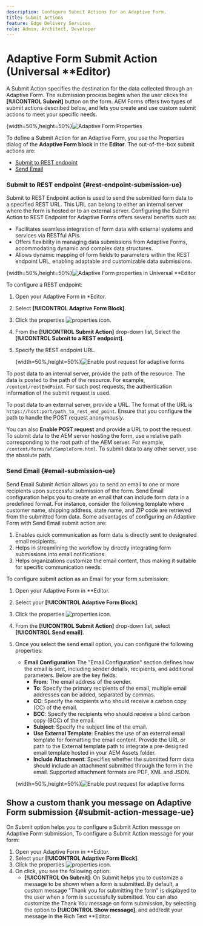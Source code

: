 ```yaml
---
description: Configure Submit Actions for an Adaptive Form.
title: Submit Actions
feature: Edge Delivery Services
role: Admin, Architect, Developer
---
```

# Adaptive Form Submit Action (Universal **Editor)

A Submit Action specifies the destination for the data collected through an Adaptive Form. The submission process begins when the user clicks the **[!UICONTROL Submit]** button on the form. AEM Forms offers two types of submit actions described below, and lets you create and use custom submit actions to meet your specific needs.

{width=50%,height=50%}![Adaptive Form Properties](/help/forms/assets/properties-un-ed.png)

To define a Submit Action for an Adaptive Form, you use the Properties dialog of the **Adaptive Form block** in the **Editor**. The out-of-the-box submit actions are:

* [Submit to REST endpoint](#rest-endpoint-submission-ue)
* [Send Email](#email-submission-ue)

### Submit to REST endpoint {#rest-endpoint-submission-ue}

Submit to REST Endpoint action is used to send the submitted form data to a specified REST URL. This URL can belong to either an internal server where the form is hosted or to an external server. Configuring the Submit Action to REST Endpoint for Adaptive Forms offers several benefits such as:  

* Facilitates seamless integration of form data with external systems and services via RESTful APIs.  
* Offers flexibility in managing data submissions from Adaptive Forms, accommodating dynamic and complex data structures.  
* Allows dynamic mapping of form fields to parameters within the REST endpoint URL, enabling adaptable and customizable data submissions.

{width=50%,height=50%}![Adaptive Form properties in Universal **Editor](/help/forms/assets/submit-actions-ue.png)

To configure a REST endpoint:

1. Open your Adaptive Form in *Editor.
1. Select **[!UICONTROL Adaptive Form Block]**. 
1. Click the properties ![properties](/help/forms/assets/Smock_Properties_18_N.svg) icon.
1. From the **[!UICONTROL Submit Action]** drop-down list, Select the **[!UICONTROL Submit to a REST endpoint]**.
1. Specify the REST endpoint URL.

    {width=50%,height=50%}![Enable post request for adaptive forms](/help/forms/assets/enable-post-request-ue.png)

To post data to an internal server, provide the path of the resource. The data is posted to the path of the resource. For example, `/content/restEndPoint`. For such post requests, the authentication information of the submit request is used.

To post data to an external server, provide a URL. The format of the URL is `https://host:port/path_to_rest_end_point`. Ensure that you configure the path to handle the POST request anonymously.

You can also **Enable POST request** and provide a URL to post the request. To submit data to the AEM server hosting the form, use a relative path corresponding to the root path of the AEM server. For example, `/content/forms/af/SampleForm.html`. To submit data to any other server, use the absolute path.

### Send Email {#email-submission-ue}

Send Email Submit Action allows you to send an email to one or more recipients upon successful submission of the form. Send Email configuration helps you to create an email that can include form data in a predefined format. For instance, consider the following template where customer name, shipping address, state name, and ZIP code are retrieved from the submitted form data. Some advantages of configuring an Adaptive Form with Send Email submit action are:

1. Enables quick communication as form data is directly sent to designated email recipients.
1. Helps in streamlining the workflow by directly integrating form submissions into email notifications.
1. Helps organizations customize the email content, thus making it suitable for specific communication needs.

To configure submit action as an Email for your form submission:

1. Open your Adaptive Form in **Editor.
1. Select your **[!UICONTROL Adaptive Form Block]**. 
1. Click the properties ![properties](/help/forms/assets/Smock_Properties_18_N.svg) icon.
1. From the **[!UICONTROL Submit Action]** drop-down list, select **[!UICONTROL Send email]**.  
1. Once you select the send email option, you can configure the following properties:
    * **Email Configuration** The "Email Configuration" section defines how the email is sent, including sender details, recipients, and additional parameters. Below are the key fields:
        * **From**: The email address of the sender.
        * **To**: Specify the primary recipients of the email, multiple email addresses can be added, separated by commas.
        * **CC**: Specify the recipients who should receive a carbon copy (CC) of the email.
        * **BCC**: Specify the recipients who should receive a blind carbon copy (BCC) of the email.
        * **Subject**: Specify the subject line of the email.
        * **Use External Template**: Enables the use of an external email template for formatting the email content. Provide the URL or path to the External template path to integrate a pre-designed email template hosted in your AEM Assets folder.
        * **Include Attachment**: Specifies whether the submitted form data should include an attachment submitted through the form in the email. Supported attachment formats are PDF, XML and JSON.

    {width=50%,height=50%}![Enable post request for adaptive forms](/help/forms/assets/email-config-ue.png)

## Show a custom thank you message on Adaptive Form submission {#submit-action-message-ue}

On Submit option helps you to configure a Submit Action message on Adaptive Form submission, To configure a Submit Action message for your form:

1. Open your Adaptive Form in **Editor.
1. Select your **[!UICONTROL Adaptive Form Block]**. 
1. Click the properties ![properties](/help/forms/assets/Smock_Properties_18_N.svg) icon. 
1. On click, you see the following option:
    * **[!UICONTROL On Submit]**: On Submit helps you to customize a message to be shown when a form is submitted. By default, a custom message "Thank you for submitting the form" is displayed to the user when a form is successfully submitted. 
    You can also customize the Thank You message on form submission, by selecting the option to **[!UICONTROL Show message]**, and add/edit your message in the Rich Text **Editor.